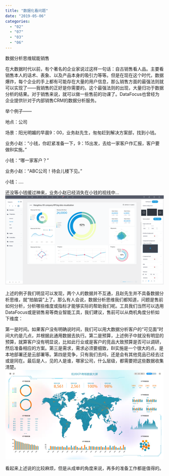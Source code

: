 ```yaml
---
title: "数据化看问题"
date: "2019-05-06"
categories: 
  - "02"
  - "07"
  - "03"
  - "06"
---
```


数据分析思维赋能销售

在大数据时代以前，有个著名的企业家说过这样一句话：自古销售看人品。主要看销售本人的话术、表象、以及产品本身的吸引力等等。但是在现在这个时代，数据爆炸，每个企业的手上都有可能存在大量的用户信息，那么销售方面的最强法则就可以实现了——我销售的正好是你需要的。这个最强法则的出现，大量归功于数据分析的结果。对于销售来说，就可以做一些售前的功课了。DataFocus也曾经为企业提供针对于内部销售CRM的数据分析服务。

举个例子——

地点：公司

场景：阳光明媚的早晨9：00，业务赵先生，匆匆赶到解决方案部，找到小钱。

业务小赵：“小钱，你赶紧准备一下，9：15出发，去给一家客户作汇报，客户要做BI实施。”

小钱：“哪一家客户？”

业务小赵：“ABC公司！待会儿楼下见。”

小钱：….

还没等小钱缓过神来，业务小赵已经消失在小钱的视线中…![](images/可视化大屏3-1024x576.png)

上述的例子我们明显可以发现，两个人的数据并不互通，且赵先生并不具备数据分析思维，就“拍脑袋”上了。那么有人会说，数据分析思维我们都知道，问题是售前如何分析，分析哪些维度或指标才能够实际的帮助我们呢。工具我们当然可以选用DataFocus或是销售易等商业智能工具，我们建议，售前可以从商机角度分析如下维度：

第一是时间。如果客户没有明确说时间，我们可以用大数据分析客户的“可见面”时间大约是几点，并根据此通用数据去执行。第二是预算，上述例子中就没有明显的预算，就算客户没有明显说，比如此行业或是客户的竞品大致预算是否可以调研，然后准备相应的方案。第三是需求，需求必须要细致，BI实施是一个很大的点，是本地部署还是云部署等。第四是竞争，只有我们去吗，还是会有其他竞品已经去过或是同在。最后是人，见的人是谁，哪家公司，什么层级，都需要把这些数据收集清楚。![](images/浅色-1024x576.png)

看起来上述说的比较麻烦，但是从成单的角度来说，再多的准备工作都是值得的。
